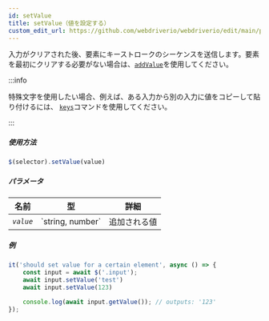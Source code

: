 ```yaml
---
id: setValue
title: setValue（値を設定する）
custom_edit_url: https://github.com/webdriverio/webdriverio/edit/main/packages/webdriverio/src/commands/element/setValue.ts
---
```


入力がクリアされた後、要素にキーストロークのシーケンスを送信します。要素を最初にクリアする必要がない場合は、[`addValue`](/docs/api/element/addValue)を使用してください。

:::info

特殊文字を使用したい場合、例えば、ある入力から別の入力に値をコピーして貼り付けるには、
[`keys`](/docs/api/browser/keys)コマンドを使用してください。

:::

##### 使用方法

```js
$(selector).setValue(value)
```

##### パラメータ

<table>
  <thead>
    <tr>
      <th>名前</th><th>型</th><th>詳細</th>
    </tr>
  </thead>
  <tbody>
    <tr>
      <td><code><var>value</var></code></td>
      <td>`string, number`</td>
      <td>追加される値</td>
    </tr>
  </tbody>
</table>

##### 例

```js title="setValue.js"
it('should set value for a certain element', async () => {
    const input = await $('.input');
    await input.setValue('test')
    await input.setValue(123)

    console.log(await input.getValue()); // outputs: '123'
});
```
